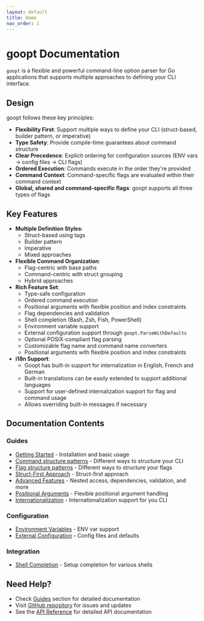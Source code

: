 ```yaml
---
layout: default
title: Home
nav_order: 1
---
```


# goopt Documentation

`goopt` is a flexible and powerful command-line option parser for Go applications that supports multiple approaches to defining your CLI interface.

## Design

goopt follows these key principles:
- **Flexibility First**: Support multiple ways to define your CLI (struct-based, builder pattern, or imperative)
- **Type Safety**: Provide compile-time guarantees about command structure
- **Clear Precedence**: Explicit ordering for configuration sources (ENV vars → config files → CLI flags)
- **Ordered Execution**: Commands execute in the order they're provided
- **Command Context**: Command-specific flags are evaluated within their command context
- **Global, shared and command-specific flags**: goopt supports all three types of flags

## Key Features

- **Multiple Definition Styles**:
  - Struct-based using tags
  - Builder pattern
  - Imperative
  - Mixed approaches
- **Flexible Command Organization**:
  - Flag-centric with base paths
  - Command-centric with struct grouping
  - Hybrid approaches
- **Rich Feature Set**:
  - Type-safe configuration
  - Ordered command execution
  - Positional arguments with flexible position and index constraints
  - Flag dependencies and validation
  - Shell completion (Bash, Zsh, Fish, PowerShell)
  - Environment variable support
  - External configuration support through `goopt.ParseWithDefaults`
  - Optional POSIX-compliant flag parsing
  - Customizable flag name and command name converters
  - Positional arguments with flexible position and index constraints
- **i18n Support**:
  - Goopt has built-in support for internalization in English, French and German
  - Built-in translations can be easily extended to support additional languages
  - Support for user-defined internalization support for flag and command usage
  - Allows overriding built-in messages if necessary

## Documentation Contents

### Guides
- [Getting Started](guides/getting-started.md) - Installation and basic usage
- [Command structure patterns](guides/command-organization.md) - Different ways to structure your CLI
- [Flag structure patterns](guides/flag-organization.md) - Different ways to structure your flags
- [Struct-First Approach](guides/struct-tags.md) - Struct-first approach
- [Advanced Features](guides/advanced-features.md) - Nested access, dependencies, validation, and more
- [Positional Arguments](guides/positional-arguments.md) - Flexible positional argument handling
- [Internationalization](guides/internationalization.md) - Internationalization support for you CLI

### Configuration
- [Environment Variables](configuration/environment.md) - ENV var support
- [External Configuration](configuration/external-config.md) - Config files and defaults

### Integration
- [Shell Completion](shell/completion.md) - Setup completion for various shells

## Need Help?

- Check [Guides](guides/) section for detailed documentation
- Visit [GitHub repository](https://github.com/napalu/goopt) for issues and updates
- See the [API Reference](https://godoc.org/github.com/napalu/goopt) for detailed API documentation 
